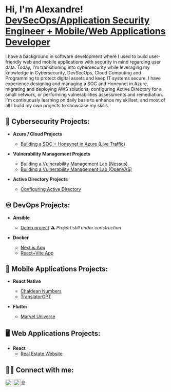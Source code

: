 <h1>Hi, I'm Alexandre! <a href="https://www.linkedin.com/in/alexandrecisse/">DevSecOps/Application Security Engineer + Mobile/Web Applications Developer</a></h1>

<p>I have a background in software development where I used to build user-friendly web and mobile applications with security in mind regarding user data. Today, I'm transitioning into cybersecurity while leveraging my knowledge in Cybersecurity, DevSecOps, Cloud Computing and Programming to protect digital assets and keep IT systems secure. I have experience designing and managing a SOC and Honeynet in Azure, migrating and deploying AWS solutions, configuring Active Directory for a small network, or performing vulnerabilities assessments and remediation. I'm continuously learning on daily basis to enhance my skillset, and most of all I build my own projects to showcase my skills. </p>

<h2>🔐 Cybersecurity Projects:</h2> 

- <b>Azure / Cloud Projects</b>
  - [Building a SOC + Honeynet in Azure (Live Traffic)](https://github.com/alexCoding42/Cloud-SOC-Honeynet)

- <b>Vulnerability Management Projects</b>
  - [Building a Vulnerability Management Lab (Nessus)](https://github.com/AlCisTech/Nessus-Lab)
  - [Building a Vulnerability Management Lab (OpenVAS)](https://github.com/alexCoding42/OpenVAS-Lab)

- <b>Active Directory Projects</b>
  - [Configuring Active Directory](https://github.com/alexCoding42/active-directory)

 <h2>♾️ DevOps Projects:</h2>

- <b>Ansible</b>
  - [Demo project]( https://github.com/alexCoding42/ansible-demo-project) :warning: *Project still under construction*

- <b>Docker</b>
  - [Next.js App](https://github.com/alexCoding42/car_showcase)
  - [React+Vite App](https://github.com/alexCoding42/docker_demo_react_app)

<h2>📱 Mobile Applications Projects:</h2>

- <b>React Native</b>
  - [Chaldean Numbers](https://github.com/alexCoding42/chaldean-numbers)
  - [TranslatorGPT](https://github.com/alexCoding42/translator-gpt)

- <b>Flutter</b>
  - [Marvel Universe](https://github.com/alexCoding42/marvel_characters)
 
<h2>🖥️ Web Applications Projects:</h2>

- <b>React</b>
  - [Real Estate Website](https://github.com/alexCoding42/real_estate_website)

<h2> 🤳🏾 Connect with me:</h2>

[<img align="left" alt="AlexandreCisse | LinkedIn" width="22px" src="https://cdn.jsdelivr.net/npm/simple-icons@v3/icons/linkedin.svg" />][linkedin]
[🌐][portfolio]
[<img align="left" alt="AlexandreCisse | LinkedIn" width="22px" src="https://cdn.jsdelivr.net/npm/simple-icons@3.13.0/icons/medium.svg" />][medium]

[linkedin]: https://linkedin.com/in/alexandrecisse
[portfolio]: https://alexandrecisse.com/
[medium]: https://medium.com/@alexandre.cisse.ac
